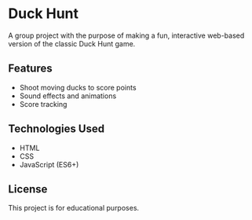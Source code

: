 # Duck Hunt

A group project with the purpose of making a fun, interactive web-based version of the classic Duck Hunt game.

## Features

- Shoot moving ducks to score points
- Sound effects and animations
- Score tracking

## Technologies Used

- HTML
- CSS
- JavaScript (ES6+)


## License

This project is for educational purposes.
